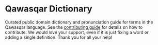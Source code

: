 
# Qawasqar Dictionary

Curated public domain dictionary and pronunciation guide for terms in the Qawasqar language. See the [contributing guide](https://github.com/drumworkteam/term/blob/make/.github/contributing.md) for details on how to contribute. We would love your support, even if it is just fixing a word or adding a single definition. Thank you for all your help!